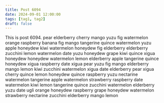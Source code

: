 ```yaml
---
title: Post 6094
date: 2024-09-01 12:00:00
tags: [tag1, tag2]
draft: false
---
```

This is post 6094.
pear
elderberry
cherry
mango
yuzu
fig
watermelon
orange
raspberry
banana
fig
mango
tangerine
quince
watermelon
yuzu
apple
honeydew
kiwi
watermelon
honeydew
fig
elderberry
elderberry
zucchini
lemon
watermelon
date
yuzu
honeydew
grape
kiwi
quince
xigua
honeydew
honeydew
watermelon
lemon
elderberry
apple
tangerine
quince
honeydew
xigua
raspberry
date
xigua
pear
yuzu
fig
mango
elderberry
mango
lemon
kiwi
zucchini
watermelon
xigua
date
elderberry
pear
xigua
cherry
quince
lemon
honeydew
quince
raspberry
yuzu
nectarine
watermelon
tangerine
apple
watermelon
strawberry
raspberry
date
watermelon
kiwi
lemon
tangerine
quince
zucchini
watermelon
elderberry
yuzu
date
ugli
orange
honeydew
raspberry
grape
honeydew
watermelon
strawberry
nectarine
zucchini
elderberry
mango
lemon
